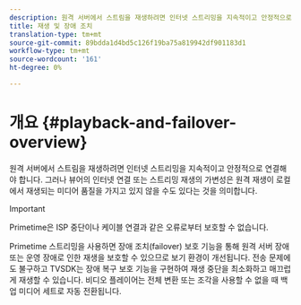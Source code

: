 ```yaml
---
description: 원격 서버에서 스트림을 재생하려면 인터넷 스트리밍을 지속적이고 안정적으로 연결해야 합니다. 그러나 뷰어의 인터넷 연결 또는 스트리밍 재생의 가변성은 원격 재생이 로컬에서 재생되는 미디어 품질을 가지고 있지 않을 수도 있다는 것을 의미합니다.
title: 재생 및 장애 조치
translation-type: tm+mt
source-git-commit: 89bdda1d4bd5c126f19ba75a819942df901183d1
workflow-type: tm+mt
source-wordcount: '161'
ht-degree: 0%

---
```



# 개요 {#playback-and-failover-overview}

원격 서버에서 스트림을 재생하려면 인터넷 스트리밍을 지속적이고 안정적으로 연결해야 합니다. 그러나 뷰어의 인터넷 연결 또는 스트리밍 재생의 가변성은 원격 재생이 로컬에서 재생되는 미디어 품질을 가지고 있지 않을 수도 있다는 것을 의미합니다.

>[!IMPORTANT]
>
>Primetime은 ISP 중단이나 케이블 연결과 같은 오류로부터 보호할 수 없습니다.

Primetime 스트리밍을 사용하면 장애 조치(failover) 보호 기능을 통해 원격 서버 장애 또는 운영 장애로 인한 재생을 보호할 수 있으므로 보기 환경이 개선됩니다. 전송 문제에도 불구하고 TVSDK는 장애 복구 보호 기능을 구현하여 재생 중단을 최소화하고 매끄럽게 재생할 수 있습니다. 비디오 플레이어는 전체 변환 또는 조각을 사용할 수 없을 때 백업 미디어 세트로 자동 전환됩니다.